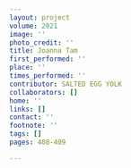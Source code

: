```yaml
---
layout: project
volume: 2021
image: ''
photo_credit: ''
title: Joanna Tam
first_performed: ''
place: ''
times_performed: ''
contributor: SALTED EGG YOLK
collaborators: []
home: ''
links: []
contact: ''
footnote: ''
tags: []
pages: 408-409

---
```




